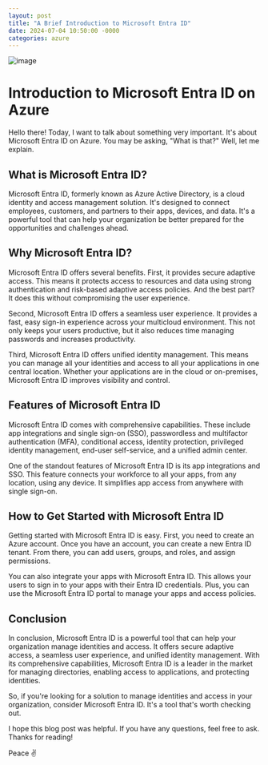 ```yaml
---
layout: post
title: "A Brief Introduction to Microsoft Entra ID"
date: 2024-07-04 10:50:00 -0000
categories: azure
---
```


![image](https://github.com/martynnotes/blog/assets/17051719/66943039-f5f6-44b3-b902-f63b60690557)



# Introduction to Microsoft Entra ID on Azure

Hello there! Today, I want to talk about something very important. It's about Microsoft Entra ID on Azure. You may be asking, "What is that?" Well, let me explain.

## What is Microsoft Entra ID?

Microsoft Entra ID, formerly known as Azure Active Directory, is a cloud identity and access management solution. It's designed to connect employees, customers, and partners to their apps, devices, and data. It's a powerful tool that can help your organization be better prepared for the opportunities and challenges ahead.

## Why Microsoft Entra ID?

Microsoft Entra ID offers several benefits. First, it provides secure adaptive access. This means it protects access to resources and data using strong authentication and risk-based adaptive access policies. And the best part? It does this without compromising the user experience.

Second, Microsoft Entra ID offers a seamless user experience. It provides a fast, easy sign-in experience across your multicloud environment. This not only keeps your users productive, but it also reduces time managing passwords and increases productivity.

Third, Microsoft Entra ID offers unified identity management. This means you can manage all your identities and access to all your applications in one central location. Whether your applications are in the cloud or on-premises, Microsoft Entra ID improves visibility and control.

## Features of Microsoft Entra ID

Microsoft Entra ID comes with comprehensive capabilities. These include app integrations and single sign-on (SSO), passwordless and multifactor authentication (MFA), conditional access, identity protection, privileged identity management, end-user self-service, and a unified admin center.

One of the standout features of Microsoft Entra ID is its app integrations and SSO. This feature connects your workforce to all your apps, from any location, using any device. It simplifies app access from anywhere with single sign-on.

## How to Get Started with Microsoft Entra ID

Getting started with Microsoft Entra ID is easy. First, you need to create an Azure account. Once you have an account, you can create a new Entra ID tenant. From there, you can add users, groups, and roles, and assign permissions.

You can also integrate your apps with Microsoft Entra ID. This allows your users to sign in to your apps with their Entra ID credentials. Plus, you can use the Microsoft Entra ID portal to manage your apps and access policies.

## Conclusion

In conclusion, Microsoft Entra ID is a powerful tool that can help your organization manage identities and access. It offers secure adaptive access, a seamless user experience, and unified identity management. With its comprehensive capabilities, Microsoft Entra ID is a leader in the market for managing directories, enabling access to applications, and protecting identities.

So, if you're looking for a solution to manage identities and access in your organization, consider Microsoft Entra ID. It's a tool that's worth checking out.

I hope this blog post was helpful. If you have any questions, feel free to ask. Thanks for reading!

Peace ✌️
